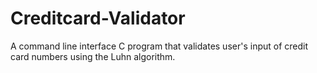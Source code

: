 # Creditcard-Validator
A command line interface C program that validates user's input of credit card numbers using the Luhn algorithm.
